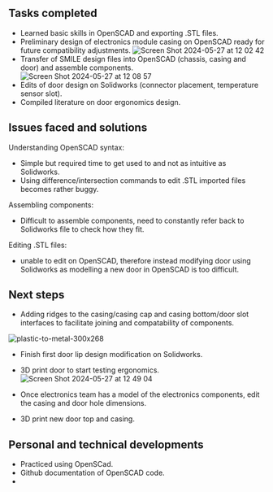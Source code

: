 ## Tasks completed
- Learned basic skills in OpenSCAD and exporting .STL files.
- Preliminary design of electronics module casing on OpenSCAD ready for future compatibility adjustments.
![Screen Shot 2024-05-27 at 12 02 42](https://github.com/Technology-for-the-Poorest-Billion/2024-ideabatic-beam/assets/98922660/e13515fc-5577-4896-a343-caf2d73fa6c8)
- Transfer of SMILE design files into OpenSCAD (chassis, casing and door) and assemble components.
![Screen Shot 2024-05-27 at 12 08 57](https://github.com/Technology-for-the-Poorest-Billion/2024-ideabatic-beam/assets/98922660/0c5be530-7ee1-4a42-ad3c-5d66ba3289ef)
- Edits of door design on Solidworks (connector placement, temperature sensor slot).
- Compiled literature on door ergonomics design.

## Issues faced and solutions
Understanding OpenSCAD syntax:
- Simple but required time to get used to and not as intuitive as Solidworks.
- Using difference/intersection commands to edit .STL imported files becomes rather buggy.

Assembling components:
- Difficult to assemble components, need to constantly refer back to Solidworks file to check how they fit.

Editing .STL files:
- unable to edit on OpenSCAD, therefore instead modifying door using Solidworks as modelling a new door in OpenSCAD is too difficult.

## Next steps
- Adding ridges to the casing/casing cap and casing bottom/door slot interfaces to facilitate joining and compatability of components.

![plastic-to-metal-300x268](https://github.com/Technology-for-the-Poorest-Billion/2024-ideabatic-beam/assets/98922660/fa2993a0-f6a4-4fce-9b40-bad383336df5)
- Finish first door lip design modification on Solidworks.
- 3D print door to start testing ergonomics.
![Screen Shot 2024-05-27 at 12 49 04](https://github.com/Technology-for-the-Poorest-Billion/2024-ideabatic-beam/assets/98922660/230af53f-4ea0-40a9-ad0e-0e69329a3fb9)

- Once electronics team has a model of the electronics components, edit the casing and door hole dimensions.
- 3D print new door top and casing.

## Personal and technical developments
- Practiced using OpenSCad.
- Github documentation of OpenSCAD code.
- 
